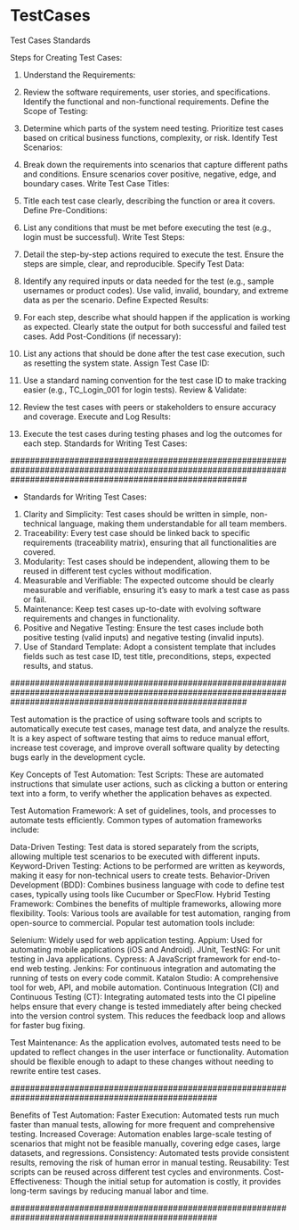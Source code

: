 # TestCases
Test Cases Standards

Steps for Creating Test Cases:
1. Understand the Requirements:

2. Review the software requirements, user stories, and specifications.
Identify the functional and non-functional requirements.
Define the Scope of Testing:

3. Determine which parts of the system need testing.
Prioritize test cases based on critical business functions, complexity, or risk.
Identify Test Scenarios:

4. Break down the requirements into scenarios that capture different paths and conditions.
Ensure scenarios cover positive, negative, edge, and boundary cases.
Write Test Case Titles:

5. Title each test case clearly, describing the function or area it covers.
Define Pre-Conditions:

6. List any conditions that must be met before executing the test (e.g., login must be successful).
Write Test Steps:

7. Detail the step-by-step actions required to execute the test.
Ensure the steps are simple, clear, and reproducible.
Specify Test Data:

8. Identify any required inputs or data needed for the test (e.g., sample usernames or product codes).
Use valid, invalid, boundary, and extreme data as per the scenario.
Define Expected Results:

9. For each step, describe what should happen if the application is working as expected.
Clearly state the output for both successful and failed test cases.
Add Post-Conditions (if necessary):

10. List any actions that should be done after the test case execution, such as resetting the system state.
Assign Test Case ID:

11. Use a standard naming convention for the test case ID to make tracking easier (e.g., TC_Login_001 for login tests).
Review & Validate:

12. Review the test cases with peers or stakeholders to ensure accuracy and coverage.
Execute and Log Results:

13. Execute the test cases during testing phases and log the outcomes for each step.
Standards for Writing Test Cases:

################################################################################################################################################################

- Standards for Writing Test Cases:
1. Clarity and Simplicity: Test cases should be written in simple, non-technical language, making them understandable for all team members.
2. Traceability: Every test case should be linked back to specific requirements (traceability matrix), ensuring that all functionalities are covered.
3. Modularity: Test cases should be independent, allowing them to be reused in different test cycles without modification.
4. Measurable and Verifiable: The expected outcome should be clearly measurable and verifiable, ensuring it’s easy to mark a test case as pass or fail.
5. Maintenance: Keep test cases up-to-date with evolving software requirements and changes in functionality.
6. Positive and Negative Testing: Ensure the test cases include both positive testing (valid inputs) and negative testing (invalid inputs).
7. Use of Standard Template: Adopt a consistent template that includes fields such as test case ID, test title, preconditions, steps, expected results, and status.


################################################################################################################################################################

Test automation is the practice of using software tools and scripts to automatically execute test cases, manage test data, and analyze the results. It is a key aspect of software testing that aims to reduce manual effort, increase test coverage, and improve overall software quality by detecting bugs early in the development cycle.

Key Concepts of Test Automation:
Test Scripts: These are automated instructions that simulate user actions, such as clicking a button or entering text into a form, to verify whether the application behaves as expected.

Test Automation Framework: A set of guidelines, tools, and processes to automate tests efficiently. Common types of automation frameworks include:

Data-Driven Testing: Test data is stored separately from the scripts, allowing multiple test scenarios to be executed with different inputs.
Keyword-Driven Testing: Actions to be performed are written as keywords, making it easy for non-technical users to create tests.
Behavior-Driven Development (BDD): Combines business language with code to define test cases, typically using tools like Cucumber or SpecFlow.
Hybrid Testing Framework: Combines the benefits of multiple frameworks, allowing more flexibility.
Tools: Various tools are available for test automation, ranging from open-source to commercial. Popular test automation tools include:

Selenium: Widely used for web application testing.
Appium: Used for automating mobile applications (iOS and Android).
JUnit, TestNG: For unit testing in Java applications.
Cypress: A JavaScript framework for end-to-end web testing.
Jenkins: For continuous integration and automating the running of tests on every code commit.
Katalon Studio: A comprehensive tool for web, API, and mobile automation.
Continuous Integration (CI) and Continuous Testing (CT): Integrating automated tests into the CI pipeline helps ensure that every change is tested immediately after being checked into the version control system. This reduces the feedback loop and allows for faster bug fixing.

Test Maintenance: As the application evolves, automated tests need to be updated to reflect changes in the user interface or functionality. Automation should be flexible enough to adapt to these changes without needing to rewrite entire test cases.

##################################################################################################

Benefits of Test Automation:
Faster Execution: Automated tests run much faster than manual tests, allowing for more frequent and comprehensive testing.
Increased Coverage: Automation enables large-scale testing of scenarios that might not be feasible manually, covering edge cases, large datasets, and regressions.
Consistency: Automated tests provide consistent results, removing the risk of human error in manual testing.
Reusability: Test scripts can be reused across different test cycles and environments.
Cost-Effectiveness: Though the initial setup for automation is costly, it provides long-term savings by reducing manual labor and time.

##################################################################################################
